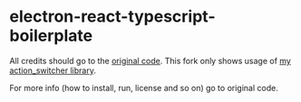 # electron-react-typescript-boilerplate

All credits should go to the [original code](https://github.com/iRath96/electron-react-typescript-boilerplate). This fork only shows usage of [my action_switcher library](https://github.com/apotap2/action_switcher). 

For more info (how to install, run, license and so on) go to original code.
